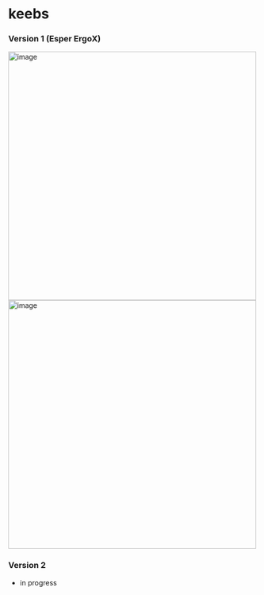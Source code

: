 # keebs

### Version 1 (Esper ErgoX)

<img width="500" alt="image" src="https://user-images.githubusercontent.com/49824803/179648214-2952c4a8-0757-4c8e-a9ff-289b9552a381.JPG">
<img width="500" alt="image" src="https://user-images.githubusercontent.com/49824803/179648705-7ea6d885-f37a-4fd9-b27a-03d01db8aae8.png">

### Version 2

- in progress
